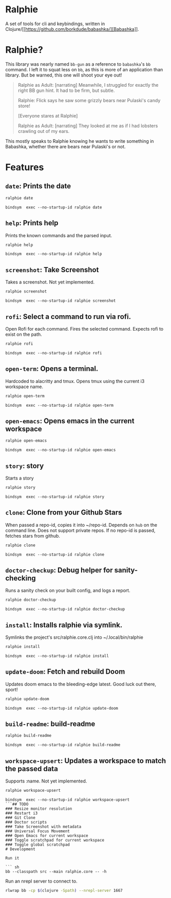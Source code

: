 # Ralphie

A set of tools for cli and keybindings, written in
Clojure/[[https://github.com/borkdude/babashka/][Babashka]].

# Ralphie?

This library was nearly named `bb-gun` as a reference to `babashka`'s `bb`
command. I left it to squat less on `bb`, as this is more of an application
than library. But be warned, this one will shoot your eye out!

> Ralphie as Adult: [narrating] Meanwhile, I struggled for exactly the right BB
> gun hint. It had to be firm, but subtle.
>
> Ralphie: Flick says he saw some grizzly bears near Pulaski's candy store!
>
> [Everyone stares at Ralphie]
>
> Ralphie as Adult: [narrating] They looked at me as if I had lobsters crawling
> out of my ears.

This mostly speaks to Ralphie knowing he wants to write something in Babashka,
whether there are bears near Pulaski's or not.

# Features
## `date`: Prints the date
```sh
ralphie date
```
```
bindsym  exec --no-startup-id ralphie date
```
## `help`: Prints help
Prints the known commands and the parsed input.
```sh
ralphie help
```
```
bindsym  exec --no-startup-id ralphie help
```
## `screenshot`: Take Screenshot
Takes a screenshot.
Not yet implemented.
```sh
ralphie screenshot
```
```
bindsym  exec --no-startup-id ralphie screenshot
```
## `rofi`: Select a command to run via rofi.
Open Rofi for each command.
Fires the selected command.
Expects rofi to exist on the path.
```sh
ralphie rofi
```
```
bindsym  exec --no-startup-id ralphie rofi
```
## `open-term`: Opens a terminal.
Hardcoded to alacritty and tmux.
Opens tmux using the current i3 workspace name.
```sh
ralphie open-term
```
```
bindsym  exec --no-startup-id ralphie open-term
```
## `open-emacs`: Opens emacs in the current workspace
```sh
ralphie open-emacs
```
```
bindsym  exec --no-startup-id ralphie open-emacs
```
## `story`: story
Starts a story
```sh
ralphie story
```
```
bindsym  exec --no-startup-id ralphie story
```
## `clone`: Clone from your Github Stars
When passed a repo-id, copies it into ~/repo-id.
Depends on `hub` on the command line.
Does not support private repos.
If no repo-id is passed, fetches stars from github.
```sh
ralphie clone
```
```
bindsym  exec --no-startup-id ralphie clone
```
## `doctor-checkup`: Debug helper for sanity-checking
Runs a sanity check on your built config, and logs a report.
```sh
ralphie doctor-checkup
```
```
bindsym  exec --no-startup-id ralphie doctor-checkup
```
## `install`: Installs ralphie via symlink.
Symlinks the project's src/ralphie.core.clj into ~/.local/bin/ralphie
```sh
ralphie install
```
```
bindsym  exec --no-startup-id ralphie install
```
## `update-doom`: Fetch and rebuild Doom
Updates doom emacs to the bleeding-edge latest.
Good luck out there, sport!
```sh
ralphie update-doom
```
```
bindsym  exec --no-startup-id ralphie update-doom
```
## `build-readme`: build-readme
```sh
ralphie build-readme
```
```
bindsym  exec --no-startup-id ralphie build-readme
```
## `workspace-upsert`: Updates a workspace to match the passed data
Supports :name.
Not yet implemented.
```sh
ralphie workspace-upsert
```
```
bindsym  exec --no-startup-id ralphie workspace-upsert
```## TODO
### Resize monitor resolution
### Restart i3
### Git Clone
### Doctor scripts
### Take Screenshot with metadata
### Universal Focus Movement
### Open Emacs for current workspace
### Toggle scratchpad for current workspace
### Toggle global scratchpad
# Development

Run it

``` sh
bb --classpath src --main ralphie.core -- -h
```

Run an nrepl server to connect to.

``` sh
rlwrap bb -cp $(clojure -Spath) --nrepl-server 1667
```


